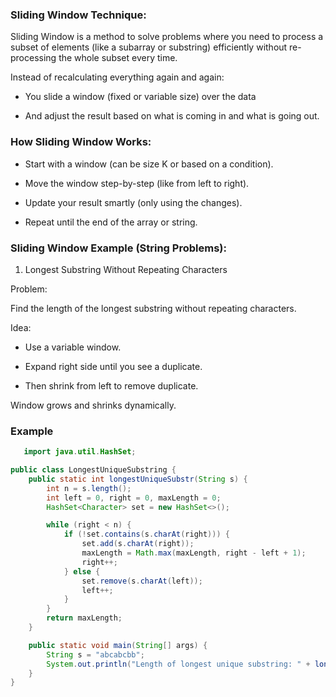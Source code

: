 ### Sliding Window Technique:
Sliding Window is a method to solve problems where you need to process a subset of elements (like a subarray or substring) efficiently without re-processing the whole subset every time.

Instead of recalculating everything again and again:

* You slide a window (fixed or variable size) over the data

* And adjust the result based on what is coming in and what is going out.

### How Sliding Window Works:
* Start with a window (can be size K or based on a condition).

* Move the window step-by-step (like from left to right).

* Update your result smartly (only using the changes).

* Repeat until the end of the array or string.

### Sliding Window Example (String Problems):
1. Longest Substring Without Repeating Characters


Problem:

Find the length of the longest substring without repeating characters.

Idea:

* Use a variable window.
* Expand right side until you see a duplicate.

* Then shrink from left to remove duplicate.

Window grows and shrinks dynamically.

### Example
``` Java
   import java.util.HashSet;

public class LongestUniqueSubstring {
    public static int longestUniqueSubstr(String s) {
        int n = s.length();
        int left = 0, right = 0, maxLength = 0;
        HashSet<Character> set = new HashSet<>();

        while (right < n) {
            if (!set.contains(s.charAt(right))) {
                set.add(s.charAt(right));
                maxLength = Math.max(maxLength, right - left + 1);
                right++;
            } else {
                set.remove(s.charAt(left));
                left++;
            }
        }
        return maxLength;
    }

    public static void main(String[] args) {
        String s = "abcabcbb";
        System.out.println("Length of longest unique substring: " + longestUniqueSubstr(s));
    }
}




